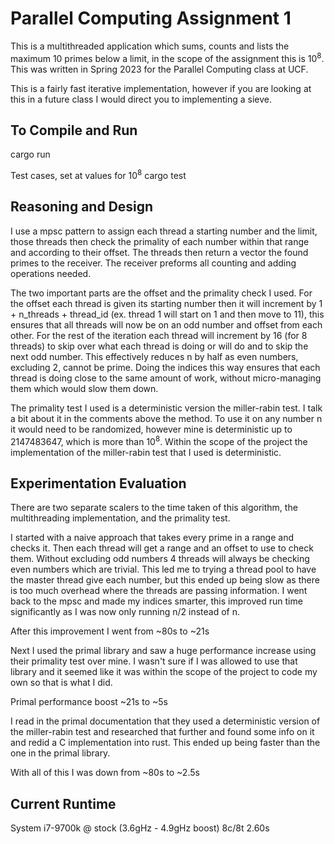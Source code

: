 # Parallel Computing Assignment 1
This is a multithreaded application which sums, counts and lists the maximum 10 primes below a limit, in the scope of the assignment this is 10<sup>8</sup>. This was written in Spring 2023 for the Parallel Computing class at UCF.

This is a fairly fast iterative implementation, however if you are looking at this in a future class I would direct you to implementing a sieve.

## To Compile and Run
cargo run

Test cases, set at values for 10<sup>8</sup>
cargo test

## Reasoning and Design
I use a mpsc pattern to assign each thread a starting number and the limit, those threads then check the primality of each number within that range and according to their offset. The threads then return a vector the found primes to the receiver. The receiver preforms all counting and adding operations needed. 

The two important parts are the offset and the primality check I used. For the offset each thread is given its starting number then it will increment by 1 + n_threads + thread_id (ex. thread 1 will start on 1 and then move to 11), this ensures that all threads will now be on an odd number and offset from each other. For the rest of the iteration each thread will increment by 16 (for 8 threads) to skip over what each thread is doing or will do and to skip the next odd number. This effectively reduces n by half as even numbers, excluding 2, cannot be prime. Doing the indices this way ensures that each thread is doing close to the same amount of work, without micro-managing them which would slow them down.

The primality test I used is a deterministic version the miller-rabin test. I talk a bit about it in the comments above the method. To use it on any number n it would need to be randomized, however mine is deterministic up to 2147483647, which is more than 10<sup>8</sup>. Within the scope of the project the implementation of the miller-rabin test that I used is deterministic.

## Experimentation Evaluation
There are two separate scalers to the time taken of this algorithm, the multithreading implementation, and the primality test.

I started with a naive approach that takes every prime in a range and checks it. Then each thread will get a range and an offset to use to check them. Without excluding odd numbers 4 threads will always be checking even numbers which are trivial. This led me to trying a thread pool to have the master thread give each number, but this ended up being slow as there is too much overhead where the threads are passing information. I went back to the mpsc and made my indices smarter, this improved run time significantly as I was now only running n/2 instead of n.

After this improvement I went from ~80s to ~21s

Next I used the primal library and saw a huge performance increase using their primality test over mine. I wasn't sure if I was allowed to use that library and it seemed like it was within the scope of the project to code my own so that is what I did.

Primal performance boost ~21s to ~5s

I read in the primal documentation that they used a deterministic version of the miller-rabin test and researched that further and found some info on it and redid a C implementation into rust. This ended up being faster than the one in the primal library.

With all of this I was down from ~80s to ~2.5s

## Current Runtime
System
i7-9700k @ stock (3.6gHz - 4.9gHz boost) 8c/8t
2.60s
